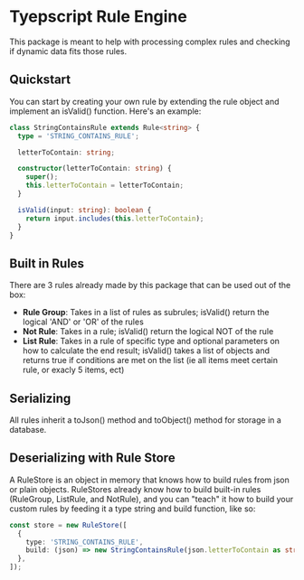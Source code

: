 # Tyepscript Rule Engine

This package is meant to help with processing complex rules and checking if dynamic data fits those rules.

## Quickstart

You can start by creating your own rule by extending the rule object and implement an isValid() function. Here's an example:

```typescript
class StringContainsRule extends Rule<string> {
  type = 'STRING_CONTAINS_RULE';

  letterToContain: string;

  constructor(letterToContain: string) {
    super();
    this.letterToContain = letterToContain;
  }

  isValid(input: string): boolean {
    return input.includes(this.letterToContain);
  }
}
```

## Built in Rules

There are 3 rules already made by this package that can be used out of the box:

- **Rule Group**: Takes in a list of rules as subrules; isValid() return the logical 'AND' or 'OR' of the rules
- **Not Rule**: Takes in a rule; isValid() return the logical NOT of the rule
- **List Rule**: Takes in a rule of specific type and optional parameters on how to calculate the end result; isValid() takes a list of objects and returns true if conditions are met on the list (ie all items meet certain rule, or exacly 5 items, ect)

## Serializing

All rules inherit a toJson() method and toObject() method for storage in a database.

## Deserializing with Rule Store

A RuleStore is an object in memory that knows how to build rules from json or plain objects. RuleStores already know how to build built-in rules (RuleGroup, ListRule, and NotRule), and you can "teach" it how to build your custom rules by feeding it a type string and build function, like so:

```typescript
const store = new RuleStore([
  {
    type: 'STRING_CONTAINS_RULE',
    build: (json) => new StringContainsRule(json.letterToContain as string),
  },
]);
```
